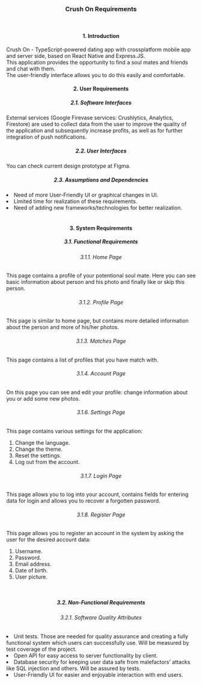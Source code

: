 <div align="center"><h3>Crush On Requirements</h3></div>
<br/>
<div align="center"><h4>1. Introduction</h4></div>
Crush On - TypeScript-powered dating app with crossplatform mobile app and server side, based on React Native and Express.JS.
<br/>
This application provides the opportunity to find a soul mates and friends and chat with them.
<br/>
The user-friendly interface allows you to do this easily and comfortable.
<br/>
<div align="center"><h4>2. User Requirements</h4></div>
<div align="center"><h5>2.1. Software Interfaces</h5></div>
External services (Google Firevase services: Crushlytics, Analytics, Firestore) are used to collect data from the user to improve the quality of the application and subsequently increase profits, as well as for further integration of push notifications.
<br/>
<div align="center"><h5>2.2. User Interfaces</h5></div>
You can check current design prototype at <a>Figma</a>.
<br/>
<div align="center"><h5>2.3. Assumptions and Dependencies</h5></div>
<li>Need of more User-Friendly UI or graphical changes in UI.</li>
<li>Limited time for realization of these requirements.</li>
<li>Need of adding new frameworks/technologies for better realization.</li>
<br/>
<div align="center"><h4>3. System Requirements</h4></div>
<div align="center"><h5>3.1. Functional Requirements</h5></div>
<div align="center"><h6>3.1.1. Home Page</h6></div>
This page contains a profile of your potentional soul mate. Here you can see basic information about person and his photo and finally like or skip this person. 
<div align="center"><h6>3.1.2. Profile Page</h6></div>
This page is similar to home page, but contains more detailed information about the person and more of his/her photos.
<div align="center"><h6>3.1.3. Matches Page</h6></div>
This page contains a list of profiles that you have match with.
<div align="center"><h6>3.1.4. Account Page</h6></div>
On this page you can see and edit your profile: change information about you or add some new photos.
<div align="center"><h6>3.1.6. Settings Page</h6></div>
This page contains various settings for the application:
<ol>
    <li>Change the language.</li>
    <li>Change the theme.</li>
    <li>Reset the settings.</li>
    <li>Log out from the account.</li>
</ol>
<div align="center"><h6>3.1.7. Login Page</h6></div>
This page allows you to log into your account, contains fields for entering data for login and allows you to recover a forgotten password.
<div align="center"><h6>3.1.8. Register Page</h6></div>
This page allows you to register an account in the system by asking the user for the desired account data:
<ol>
    <li>Username.</li>
    <li>Password.</li>
    <li>Email address.</li>
    <li>Date of birth.</li>
    <li>User picture.</li>
</ol>
<br/>
<div align="center"><h5>3.2. Non-Functional Requirements</h5></div>
<div align="center"><h6>3.2.1. Software Quality Attributes</h6></div>
<li>Unit tests. Those are needed for quality assurance and creating a fully functional system which users can successfully use. Will be measured by test coverage of the project.</li>
<li>Open API for easy access to server functionality by client.</li> 
<li>Database security for keeping user data safe from malefactors’ attacks like SQL injection and others. Will be assured by tests.</li>
<li>User-Friendly UI for easier and enjoyable interaction with end users.</li>